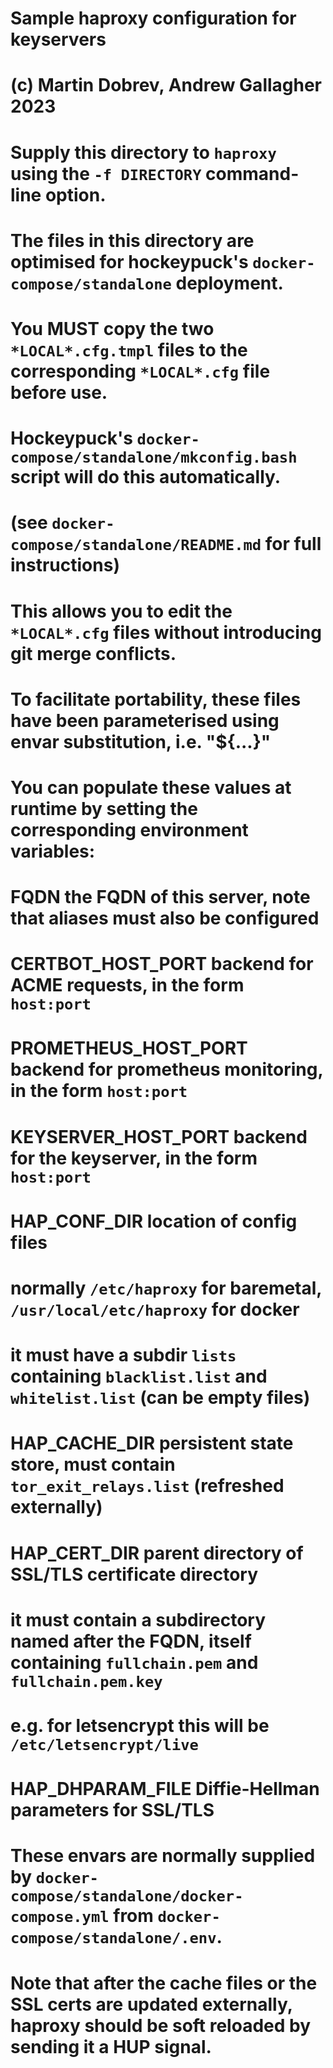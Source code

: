 # Sample haproxy configuration for keyservers
# (c) Martin Dobrev, Andrew Gallagher 2023

# Supply this directory to `haproxy` using the `-f DIRECTORY` command-line option.
# The files in this directory are optimised for hockeypuck's `docker-compose/standalone` deployment.

# You MUST copy the two `*LOCAL*.cfg.tmpl` files to the corresponding `*LOCAL*.cfg` file before use.
# Hockeypuck's `docker-compose/standalone/mkconfig.bash` script will do this automatically.
# (see `docker-compose/standalone/README.md` for full instructions)
# This allows you to edit the `*LOCAL*.cfg` files without introducing git merge conflicts.

# To facilitate portability, these files have been parameterised using envar substitution, i.e. "${...}"
# You can populate these values at runtime by setting the corresponding environment variables:

# FQDN                  the FQDN of this server, note that aliases must also be configured
# CERTBOT_HOST_PORT     backend for ACME requests, in the form `host:port`
# PROMETHEUS_HOST_PORT  backend for prometheus monitoring, in the form `host:port`
# KEYSERVER_HOST_PORT   backend for the keyserver, in the form `host:port`
# HAP_CONF_DIR          location of config files
#                       normally `/etc/haproxy` for baremetal, `/usr/local/etc/haproxy` for docker
#                       it must have a subdir `lists` containing `blacklist.list` and `whitelist.list` (can be empty files)
# HAP_CACHE_DIR         persistent state store, must contain `tor_exit_relays.list` (refreshed externally)
# HAP_CERT_DIR          parent directory of SSL/TLS certificate directory
#                       it must contain a subdirectory named after the FQDN, itself containing `fullchain.pem` and `fullchain.pem.key`
#                       e.g. for letsencrypt this will be `/etc/letsencrypt/live`
# HAP_DHPARAM_FILE      Diffie-Hellman parameters for SSL/TLS

# These envars are normally supplied by `docker-compose/standalone/docker-compose.yml` from `docker-compose/standalone/.env`.

# Note that after the cache files or the SSL certs are updated externally, haproxy should be soft reloaded by sending it a HUP signal.
